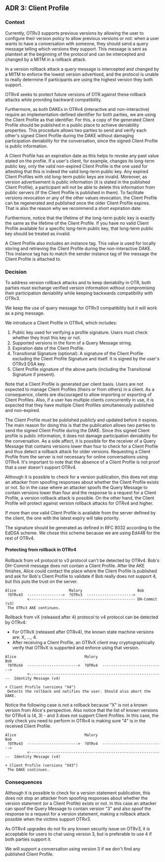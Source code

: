 ## ADR 3: Client Profile

### Context

Currently, OTRv3 supports previous versions by allowing the user to configure
their version policy to allow previous versions or not: when a user wants to
have a conversation with someone, they should send a query message telling
which versions they support. This message is sent as plaintext at the beginning
of the protocol and can be intercepted and changed by a MITM in a rollback
attack.

In a version rollback attack a query message is intercepted and changed by
a MITM to enforce the lowest version advertised, and the protocol is unable to
really determine if participants are using the highest version they both
support.

OTRv4 seeks to protect future versions of OTR against these rollback attacks
while providing backward compatibility.

Furthermore, as both DAKEs in OTRv4 (interactive and non-interactive) require
an implementation-defined identifier for both parties, we are using the Client
Profile as that identifier. For this, a copy of the generated Client Profile
should be published in a public place to achieve deniability properties. This
procedure allows two parties to send and verify each other's signed Client
Profile during the DAKE without damaging participation deniability for the
conversation, since the signed Client Profile is public information.

A Client Profile has an expiration date as this helps to revoke any past value
stated on the profile. If a user's client, for example, changes its long-term
public key, only the valid non-expired Client Profile is the one used for
attesting that this is indeed the valid long-term public key. Any expired Client
Profiles with old long-term public keys are invalid. Moreover, as version
advertisement is public information (it is stated in the published Client
Profile), a participant will not be able to delete this information from public
servers (if the Client Profile is published in them). To facilitate versions
revocation or any of the other values revocation, the Client Profile can be
regenerated and published once the older Client Profile expires. That is also
the reason why we recommend a short expiration date.

Furthermore, notice that the lifetime of the long-term public key is exactly the
same as the lifetime of the Client Profile. If you have no valid Client Profile
available for a specific long-term public key, that long-term public key should
be treated as invalid.

A Client Profile also includes an instance tag. This value is used for locally
storing and retrieving the Client Profile during the non-interactive DAKE. This
instance tag has to match the sender instance tag of the message the Client
Profile is attached to.

### Decision

To address version rollback attacks and to keep deniability in OTR, both parties
must exchange verified version information without compromising their
participation deniability while keeping backwards compatibility with OTRv3.

We keep the use of query message for OTRv3 compatibility but it will work as a
ping message.

We introduce a Client Profile in OTRv4, which includes:

1. Public key used for verifying a profile signature. Users must check whether
   they trust this key or not.
2. Supported versions in the form of a Query Message string.
3. Expiration date of the Client Profile.
4. Transitional Signature (optional): A signature of the Client Profile
   excluding the Client Profile Signature and itself. It is signed by the
   user's OTRv3 DSA key.
5. Client Profile signature of the above parts (including the Transitional
   Signature if present).

Note that a Client Profile is generated per client basis. Users are
not expected to manage Client Profiles (theirs or from others) in a client. As a
consequence, clients are discouraged to allow importing or exporting of Client
Profiles. Also, if a user has multiple clients concurrently in use, it is
expected that they have multiple Client Profiles simultaneously published and
non-expired.

The Client Profile must be published publicly and updated before it expires. The
main reason for doing this is that the publication allows two parties to send
the signed Client Profile during the DAKE. Since this signed Client profile is
public information, it does not damage participation deniability for the
conversation. As a side affect, it is possible for the receiver of a Query
Message that contains versions lower than four to check for a Client Profile
and thus detect a rollback attack for older versions. Requesting a Client
Profile from the server is not necessary for online conversations using OTRv4.
It's important to note that the absence of a Client Profile is not proof that a
user doesn't support OTRv4.

Although it is possible to check for a version publication, this does not stop
an attacker from spoofing responses about whether the Client Profile exists or
not. So in the case where an attacker spoofs the Query Message to contain
versions lower than four and the response to a request for a Client Profile, a
version rollback attack is possible. On the other hand, the Client Profile will
protect against version rollback attacks for OTRv4 and higher.

If more than one valid Client Profile is available from the server defined by
the client, the one with the latest expiry will take priority.

The signature should be generated as defined in RFC 8032 according to the
EdDSA scheme. We chose this scheme because we are using Ed448 for the rest of
OTRv4.

#### Protecting from rollback in OTRv4

Rollback from v4 protocol to v3 protocol can't be detected by OTRv4. Bob's
DH-Commit message does not contain a Client Profile. After the AKE finishes,
Alice could contact the place where the Client Profile is published and ask for
Bob's Client Profile to validate if Bob really does not support 4, but this puts
the trust on the server.

```
Alice                        Malory                         Bob
 ?OTRv43  ---------------->  ?OTRv3  --------------------->
          <------------------------------------------------ DH-Commit (v3)
 The OTRv3 AKE continues.
```

Rollback from vX (released after 4) protocol to v4 protocol can be
detected by OTRv4:

- For OTRvX (released after OTRv4), the known state machine versions are:
  X, ..., 4.
- After receiving a Client Profile, an OTRvX client may cryptographically
  verify that OTRvX is supported and enforce using that version.

```
Alice                               Malory                                Bob
 ?OTRvX4  ----------------------->  ?OTRv4  ---------------------------->
          <-------------------------------------------------------------  Identity Message (v4)
                                                                          + Client Profile (versions "X4")
 Detects the rollback and notifies the user. Should also abort the DAKE.
```

Notice the following case is not a rollback because "X" is not a known version
from Alice's perspective. Also notice that the list of known versions for OTRv4
is (4, 3) - and 3 does not support Client Profiles. In this case, the only check
you need to perform in OTRv4 is making sure "4" is in the received Client Profile.

```
Alice                               Malory                                Bob
 ?OTRv43  ----------------------->  ?OTRv4  ---------------------------->
          <-------------------------------------------------------------  Identity Message (v4)
                                                                          + Client Profile (versions "X43")
 The DAKE continues.
```

### Consequences

Although it is possible to check for a version statement publication, this does
not stop an attacker from spoofing responses about whether the version statement
(or a Client Profile) exists or not. In this case an attacker can spoof the Query
Message to contain version "3" and also spoof the response to a request for a
version statement, making a rollback attack possible when the victims support
OTRv3.

As OTRv4 upgrades do not fix any known security issue on OTRv3, it is
acceptable for users to chat using version 3, but is preferable to use 4 if
both parties support it.

We will support a conversation using version 3 if we don't find any published
Client Profile.
